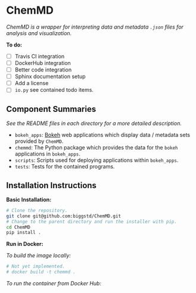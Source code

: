 ChemMD
======

*ChemMD is a wrapper for interpreting data and metadata `.json` files
for analysis and visualization.*

**To do:**

+ [ ] Travis CI integration
+ [ ] DockerHub integration
+ [ ] Better code integration
+ [ ] Sphinx documentation setup
+ [ ] Add a license
+ [ ] `io.py` see contained todo items.

Component Summaries
-------------------

*See the README files in each directory for a more detailed
description.*

+ `bokeh_apps`: [Bokeh](https://github.com/bokeh/bokeh) web
    applications which display data / metadata sets provided
    by `ChemMD`.
+ `chemmd`: The Python package which provides the data
    for the `bokeh` applications in `bokeh_apps`.
+ `scripts`: Scripts used for deploying applications within
    `bokeh_apps`.
+ `tests`: Tests for the contained programs.

Installation Instructions
-------------------------

**Basic Installation:**

```bash
# Clone the repository.
git clone git@github.com:biggstd/ChemMD.git
# Change to the parent directory and run the installer with pip.
cd ChemMD
pip install .
```

**Run in Docker:**

*To build the image locally:*

```bash
# Not yet implemented.
# docker build -t chemmd .
```

*To run the container from Docker Hub:*

```bash

```
